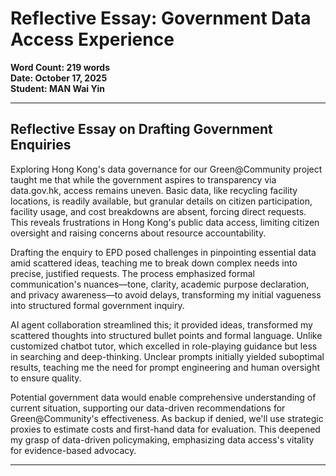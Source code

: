 # Reflective Essay: Government Data Access Experience

**Word Count: 219 words**  
**Date: October 17, 2025**  
**Student: MAN Wai Yin**

---

## Reflective Essay on Drafting Government Enquiries

Exploring Hong Kong's data governance for our Green@Community project taught me that while the government aspires to transparency via data.gov.hk, access remains uneven. Basic data, like recycling facility locations, is readily available, but granular details on citizen participation, facility usage, and cost breakdowns are absent, forcing direct requests. This reveals frustrations in Hong Kong's public data access, limiting citizen oversight and raising concerns about resource accountability.

Drafting the enquiry to EPD posed challenges in pinpointing essential data amid scattered ideas, teaching me to break down complex needs into precise, justified requests. The process emphasized formal communication's nuances—tone, clarity, academic purpose declaration, and privacy awareness—to avoid delays, transforming my initial vagueness into structured formal government inquiry.

AI agent collaboration streamlined this; it provided ideas, transformed my scattered thoughts into structured bullet points and formal language. Unlike customized chatbot tutor, which excelled in role-playing guidance but less in searching and deep-thinking. Unclear prompts initially yielded suboptimal results, teaching me the need for prompt engineering and human oversight to ensure quality.

Potential government data would enable comprehensive understanding of current situation, supporting our data-driven recommendations for Green@Community's effectiveness. As backup if denied, we'll use strategic proxies to estimate costs and first-hand data for evaluation. This deepened my grasp of data-driven policymaking, emphasizing data access's vitality for evidence-based advocacy.

---